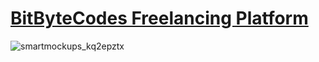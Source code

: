 # <a href="bitbytecodes.com/codeup">BitByteCodes Freelancing Platform</a>


![smartmockups_kq2epztx](https://user-images.githubusercontent.com/71105404/178721812-d7f65c70-639d-4640-b01d-88ed798a874b.jpg)
